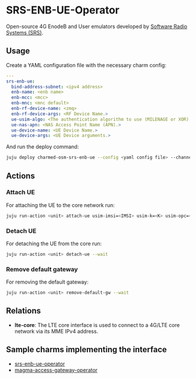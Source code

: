 # SRS-ENB-UE-Operator

Open-source 4G EnodeB and User emulators developed by [Software Radio Systems (SRS)](https://www.srslte.com/).

## Usage

Create a YAML configuration file with the necessary charm config:

```yaml
---
srs-enb-ue:
  bind-address-subnet: <ipv4 address>
  enb-name: <enb name>
  enb-mcc: <mcc>
  enb-mnc: <mnc default>
  enb-rf-device-name: <zmq>
  enb-rf-device-args: <RF Device Name.>
  ue-usim-algo: <The authentication algorithm to use (MILENAGE or XOR).>
  ue-nas-apn: <NAS Access Point Name (APN).>
  ue-device-name: <UE Device Name.>
  ue-device-args: <UE Device arguments.>
```

And run the deploy command:

```bash
juju deploy charmed-osm-srs-enb-ue --config <yaml config file> --channel=edge
```


## Actions

### Attach UE

For attaching the UE to the core network run:

```bash
juju run-action <unit> attach-ue usim-imsi=<IMSI> usim-k=<K> usim-opc=<OPC> --wait
```

### Detach UE

For detaching the UE from the core run:

```bash
juju run-action <unit> detach-ue --wait
```

### Remove default gateway

For removing the default gateway:

```bash
juju run-action <unit> remove-default-gw --wait
```

## Relations

- **lte-core**: The LTE core interface is used to connect to a 4G/LTE core network via its MME IPv4 address.

## Sample charms implementing the interface

- [srs-enb-ue-operator](https://github.com/charmed-osm/srs-enb-ue-operator)
- [magma-access-gateway-operator](https://github.com/canonical/magma-access-gateway-operator)